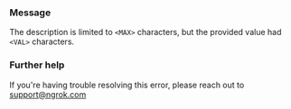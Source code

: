 
### Message
The description is limited to <code>&lt;MAX&gt;</code> characters, but the provided value had <code>&lt;VAL&gt;</code> characters.

### Further help
If you're having trouble resolving this error, please reach out to [support@ngrok.com](mailto:support@ngrok.com?subject=Help%20with%20ERR_NGROK_1937)

